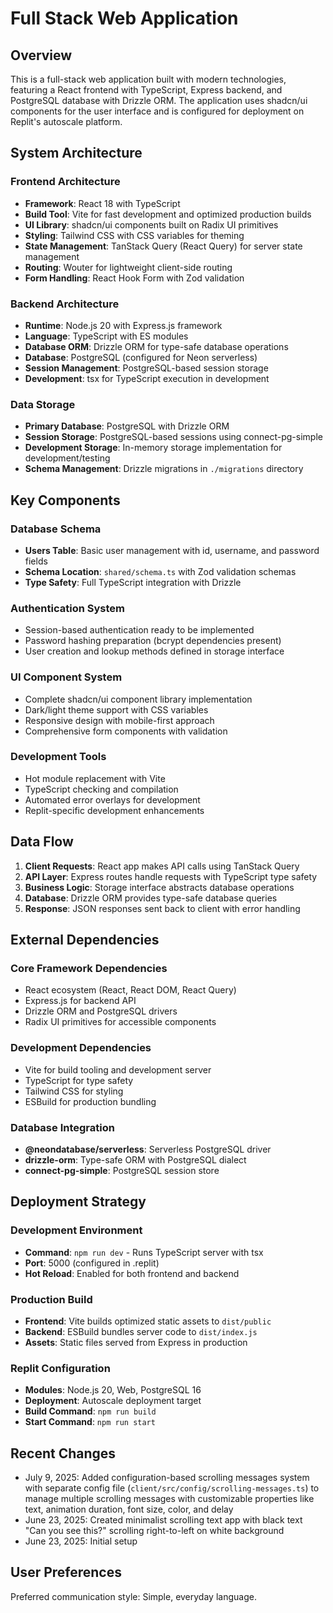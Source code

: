 # Full Stack Web Application

## Overview

This is a full-stack web application built with modern technologies, featuring a React frontend with TypeScript, Express backend, and PostgreSQL database with Drizzle ORM. The application uses shadcn/ui components for the user interface and is configured for deployment on Replit's autoscale platform.

## System Architecture

### Frontend Architecture
- **Framework**: React 18 with TypeScript
- **Build Tool**: Vite for fast development and optimized production builds
- **UI Library**: shadcn/ui components built on Radix UI primitives
- **Styling**: Tailwind CSS with CSS variables for theming
- **State Management**: TanStack Query (React Query) for server state management
- **Routing**: Wouter for lightweight client-side routing
- **Form Handling**: React Hook Form with Zod validation

### Backend Architecture
- **Runtime**: Node.js 20 with Express.js framework
- **Language**: TypeScript with ES modules
- **Database ORM**: Drizzle ORM for type-safe database operations
- **Database**: PostgreSQL (configured for Neon serverless)
- **Session Management**: PostgreSQL-based session storage
- **Development**: tsx for TypeScript execution in development

### Data Storage
- **Primary Database**: PostgreSQL with Drizzle ORM
- **Session Storage**: PostgreSQL-based sessions using connect-pg-simple
- **Development Storage**: In-memory storage implementation for development/testing
- **Schema Management**: Drizzle migrations in `./migrations` directory

## Key Components

### Database Schema
- **Users Table**: Basic user management with id, username, and password fields
- **Schema Location**: `shared/schema.ts` with Zod validation schemas
- **Type Safety**: Full TypeScript integration with Drizzle

### Authentication System
- Session-based authentication ready to be implemented
- Password hashing preparation (bcrypt dependencies present)
- User creation and lookup methods defined in storage interface

### UI Component System
- Complete shadcn/ui component library implementation
- Dark/light theme support with CSS variables
- Responsive design with mobile-first approach
- Comprehensive form components with validation

### Development Tools
- Hot module replacement with Vite
- TypeScript checking and compilation
- Automated error overlays for development
- Replit-specific development enhancements

## Data Flow

1. **Client Requests**: React app makes API calls using TanStack Query
2. **API Layer**: Express routes handle requests with TypeScript type safety
3. **Business Logic**: Storage interface abstracts database operations
4. **Database**: Drizzle ORM provides type-safe database queries
5. **Response**: JSON responses sent back to client with error handling

## External Dependencies

### Core Framework Dependencies
- React ecosystem (React, React DOM, React Query)
- Express.js for backend API
- Drizzle ORM and PostgreSQL drivers
- Radix UI primitives for accessible components

### Development Dependencies
- Vite for build tooling and development server
- TypeScript for type safety
- Tailwind CSS for styling
- ESBuild for production bundling

### Database Integration
- **@neondatabase/serverless**: Serverless PostgreSQL driver
- **drizzle-orm**: Type-safe ORM with PostgreSQL dialect
- **connect-pg-simple**: PostgreSQL session store

## Deployment Strategy

### Development Environment
- **Command**: `npm run dev` - Runs TypeScript server with tsx
- **Port**: 5000 (configured in .replit)
- **Hot Reload**: Enabled for both frontend and backend

### Production Build
- **Frontend**: Vite builds optimized static assets to `dist/public`
- **Backend**: ESBuild bundles server code to `dist/index.js`
- **Assets**: Static files served from Express in production

### Replit Configuration
- **Modules**: Node.js 20, Web, PostgreSQL 16
- **Deployment**: Autoscale deployment target
- **Build Command**: `npm run build`
- **Start Command**: `npm run start`

## Recent Changes

- July 9, 2025: Added configuration-based scrolling messages system with separate config file (`client/src/config/scrolling-messages.ts`) to manage multiple scrolling messages with customizable properties like text, animation duration, font size, color, and delay
- June 23, 2025: Created minimalist scrolling text app with black text "Can you see this?" scrolling right-to-left on white background
- June 23, 2025: Initial setup

## User Preferences

Preferred communication style: Simple, everyday language.